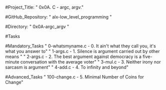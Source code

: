 #Project_Title: " 0x0A. C - argc, argv."

#GitHub_Repository: " alx-low_level_programming "

#Directory: " 0x0A-argc_argv "

#Tasks

#Mandatory_Tasks
" 0-whatsmyname.c    - 0. It ain't what they call you, it's what you answer to"
" 1-args.c           - 1. Silence is argument carried out by other means "
" 2-args.c           - 2. The best argument against democracy is a five-minute conversation with the average voter"
" 3-mul.c            - 3. Neither irony nor sarcasm is argument"
" 4-add.c            - 4. To infinity and beyond"

#Advanced_Tasks
" 100-change.c       - 5. Minimal Number of Coins for Change"
